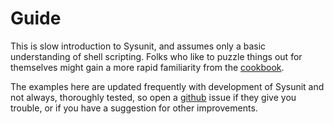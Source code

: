 # Guide

This is slow introduction to Sysunit, and assumes only a basic understanding of
shell scripting. Folks who like to puzzle things out for themselves might gain a
more rapid familiarity from the [cookbook](cookbook.md).

The examples here are updated frequently with development of Sysunit and not
always, thoroughly tested, so open a
[github](https://github.com/jrforrest/sysunit) issue if they give you trouble,
or if you have a suggestion for other improvements.
